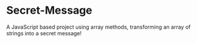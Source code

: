 # Secret-Message
A JavaScript based project using array methods, transforming an array of strings into a secret message!
